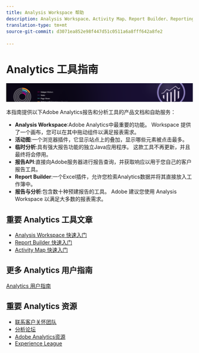 ```yaml
---
title: Analysis Workspace 帮助
description: Analysis Workspace、Activity Map、Report Builder、Reporting API以及Reports & Analytics的产品文档和自助服务（以前称为Omniture Analytics产品）。
translation-type: tm+mt
source-git-commit: d3071ea852e98f447d51c0511a6a8fff642a8fe2

---
```



# Analytics 工具指南

![横幅](../../assets/doc_banner_analyze.png)

本指南提供以下Adobe Analytics报告和分析工具的产品文档和自助服务：

* **Analysis Workspace**:Adobe Analytics中最重要的功能。 Workspace 提供了一个画布，您可以在其中拖动组件以满足报表需求。
* **活动图**:一个浏览器插件，它显示站点上的叠加，显示哪些元素被点击最多。
* **临时分析**:具有强大报告功能的独立Java应用程序。 这款工具不再更新，并且最终将会停用。
* **报告API**:直接向Adobe服务器进行报告查询，并获取响应以用于您自己的客户报告工具。
* **Report Builder**:一个Excel插件，允许您检索Analytics数据并将其直接放入工作簿中。
* **报告与分析**:包含数十种预建报告的工具。 Adobe 建议您使用 Analysis Workspace 以满足大多数的报表需求。

## 重要 Analytics 工具文章

* [Analysis Workspace 快速入门](analysis-workspace/home.md)
* [Report Builder 快速入门](report-builder/home.md)
* [Activity Map 快速入门](activity-map/activity-map.md)

## 更多 Analytics 用户指南

[Analytics 用户指南](/help/landing/home.md)

## 重要 Analytics 资源

* [联系客户关怀团队](https://helpx.adobe.com/contact/enterprise-support.ec.html)
* [分析论坛](https://forums.adobe.com/community/experience-cloud/analytics-cloud/analytics)
* [Adobe Analytics资源](https://forums.adobe.com/message/10660755)
* [Experience League](https://landing.adobe.com/experience-league/)
